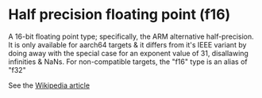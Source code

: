 # Half precision floating point (f16)

A 16-bit floating point type; specifically, the ARM alternative half-precision.
It is only available for aarch64 targets & it differs from it's IEEE variant by doing away with the special case for an exponent value of 31, disallawing infinities & NaNs.
For non-compatible targets, the "f16" type is an alias of "f32"<br>

See the <a href="https://en.wikipedia.org/wiki/Half-precision_floating-point_format">Wikipedia article</a>